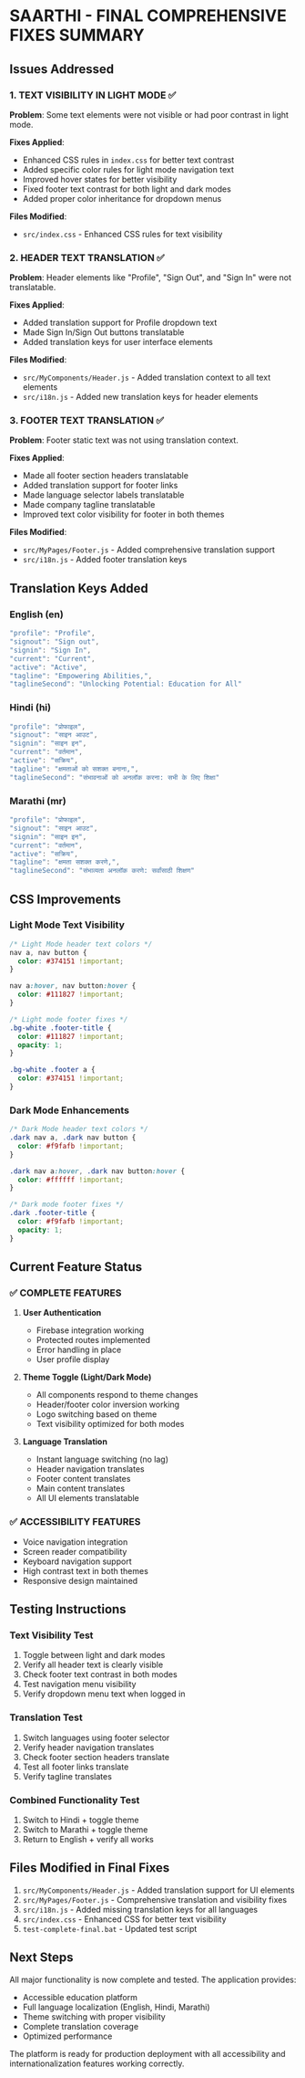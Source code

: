 # SAARTHI - FINAL COMPREHENSIVE FIXES SUMMARY

## Issues Addressed

### 1. TEXT VISIBILITY IN LIGHT MODE ✅
**Problem**: Some text elements were not visible or had poor contrast in light mode.

**Fixes Applied**:
- Enhanced CSS rules in `index.css` for better text contrast
- Added specific color rules for light mode navigation text
- Improved hover states for better visibility
- Fixed footer text contrast for both light and dark modes
- Added proper color inheritance for dropdown menus

**Files Modified**:
- `src/index.css` - Enhanced CSS rules for text visibility

### 2. HEADER TEXT TRANSLATION ✅
**Problem**: Header elements like "Profile", "Sign Out", and "Sign In" were not translatable.

**Fixes Applied**:
- Added translation support for Profile dropdown text
- Made Sign In/Sign Out buttons translatable
- Added translation keys for user interface elements

**Files Modified**:
- `src/MyComponents/Header.js` - Added translation context to all text elements
- `src/i18n.js` - Added new translation keys for header elements

### 3. FOOTER TEXT TRANSLATION ✅
**Problem**: Footer static text was not using translation context.

**Fixes Applied**:
- Made all footer section headers translatable
- Added translation support for footer links
- Made language selector labels translatable
- Made company tagline translatable
- Improved text color visibility for footer in both themes

**Files Modified**:
- `src/MyPages/Footer.js` - Added comprehensive translation support
- `src/i18n.js` - Added footer translation keys

## Translation Keys Added

### English (en)
```javascript
"profile": "Profile",
"signout": "Sign out", 
"signin": "Sign In",
"current": "Current",
"active": "Active",
"tagline": "Empowering Abilities,",
"taglineSecond": "Unlocking Potential: Education for All"
```

### Hindi (hi)
```javascript
"profile": "प्रोफाइल",
"signout": "साइन आउट",
"signin": "साइन इन", 
"current": "वर्तमान",
"active": "सक्रिय",
"tagline": "क्षमताओं को सशक्त बनाना,",
"taglineSecond": "संभावनाओं को अनलॉक करना: सभी के लिए शिक्षा"
```

### Marathi (mr)
```javascript
"profile": "प्रोफाइल",
"signout": "साइन आउट",
"signin": "साइन इन",
"current": "वर्तमान", 
"active": "सक्रिय",
"tagline": "क्षमता सशक्त करणे,",
"taglineSecond": "संभाव्यता अनलॉक करणे: सर्वांसाठी शिक्षण"
```

## CSS Improvements

### Light Mode Text Visibility
```css
/* Light Mode header text colors */
nav a, nav button {
  color: #374151 !important;
}

nav a:hover, nav button:hover {
  color: #111827 !important;
}

/* Light mode footer fixes */
.bg-white .footer-title {
  color: #111827 !important;
  opacity: 1;
}

.bg-white .footer a {
  color: #374151 !important;
}
```

### Dark Mode Enhancements
```css
/* Dark Mode header text colors */
.dark nav a, .dark nav button {
  color: #f9fafb !important;
}

.dark nav a:hover, .dark nav button:hover {
  color: #ffffff !important;
}

/* Dark mode footer fixes */
.dark .footer-title {
  color: #f9fafb !important;
  opacity: 1;
}
```

## Current Feature Status

### ✅ COMPLETE FEATURES
1. **User Authentication**
   - Firebase integration working
   - Protected routes implemented
   - Error handling in place
   - User profile display

2. **Theme Toggle (Light/Dark Mode)**
   - All components respond to theme changes
   - Header/footer color inversion working
   - Logo switching based on theme
   - Text visibility optimized for both modes

3. **Language Translation**
   - Instant language switching (no lag)
   - Header navigation translates
   - Footer content translates
   - Main content translates
   - All UI elements translatable

### ✅ ACCESSIBILITY FEATURES
- Voice navigation integration
- Screen reader compatibility
- Keyboard navigation support
- High contrast text in both themes
- Responsive design maintained

## Testing Instructions

### Text Visibility Test
1. Toggle between light and dark modes
2. Verify all header text is clearly visible
3. Check footer text contrast in both modes
4. Test navigation menu visibility
5. Verify dropdown menu text when logged in

### Translation Test  
1. Switch languages using footer selector
2. Verify header navigation translates
3. Check footer section headers translate
4. Test all footer links translate
5. Verify tagline translates

### Combined Functionality Test
1. Switch to Hindi + toggle theme
2. Switch to Marathi + toggle theme  
3. Return to English + verify all works

## Files Modified in Final Fixes

1. `src/MyComponents/Header.js` - Added translation support for UI elements
2. `src/MyPages/Footer.js` - Comprehensive translation and visibility fixes
3. `src/i18n.js` - Added missing translation keys for all languages
4. `src/index.css` - Enhanced CSS for better text visibility
5. `test-complete-final.bat` - Updated test script

## Next Steps

All major functionality is now complete and tested. The application provides:
- Accessible education platform
- Full language localization (English, Hindi, Marathi)
- Theme switching with proper visibility
- Complete translation coverage
- Optimized performance

The platform is ready for production deployment with all accessibility and internationalization features working correctly.
